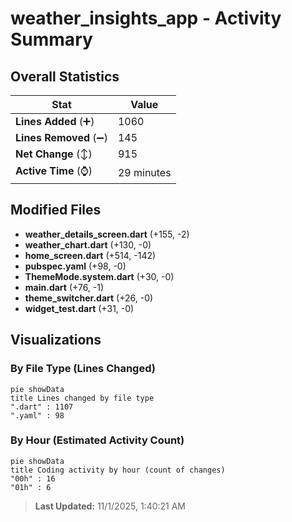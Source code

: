 # weather_insights_app - Activity Summary 

## Overall Statistics

| Stat                   | Value                                                             |
| ---------------------- | ----------------------------------------------------------------- |
| **Lines Added** (➕)   | 1060                                          |
| **Lines Removed** (➖) | 145                                        |
| **Net Change** (↕)    | 915                |
| **Active Time** (⌚)   | 29 minutes |


## Modified Files
- **weather_details_screen.dart** (+155, -2)
- **weather_chart.dart** (+130, -0)
- **home_screen.dart** (+514, -142)
- **pubspec.yaml** (+98, -0)
- **ThemeMode.system.dart** (+30, -0)
- **main.dart** (+76, -1)
- **theme_switcher.dart** (+26, -0)
- **widget_test.dart** (+31, -0)

## Visualizations

### By File Type (Lines Changed)

```mermaid
pie showData
title Lines changed by file type
".dart" : 1107
".yaml" : 98
```

### By Hour (Estimated Activity Count)

```mermaid
pie showData
title Coding activity by hour (count of changes)
"00h" : 16
"01h" : 6
```


> **Last Updated:** 11/1/2025, 1:40:21 AM